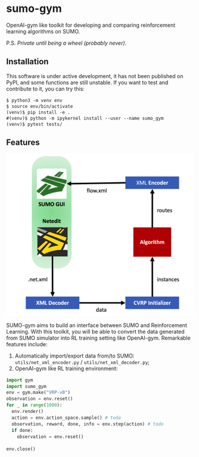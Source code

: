 # sumo-gym

OpenAI-gym like toolkit for developing and comparing reinforcement learning algorithms on SUMO.

P.S. *Private until being a wheel (probably never)*.


## Installation

This software is under active development, it has not been published on PyPI, and some functions are still unstable. If you want to test and contribute to it, you can try this:

```shell
$ python3 -m venv env
$ source env/bin/activate
(venv)$ pip install -e .
#(venv)$ python -m ipykernel install --user --name sumo_gym
(venv)$ pytest tests/
```

## Features

![](./assets/workflow.png)

SUMO-gym aims to build an interface between SUMO and Reinforcement Learning. With this toolkit, you will be able to convert the data generated from SUMO simulator into RL training setting like OpenAI-gym. Remarkable features include:

1. Automatically import/export data from/to SUMO: `utils/net_xml_encoder.py` / `utils/net_xml_decoder.py`;
2. OpenAI-gym like RL training environment:

```python
import gym
import sumo_gym
env = gym.make("VRP-v0")
observation = env.reset()
for _ in range(1000):
  env.render()
  action = env.action_space.sample() # todo
  observation, reward, done, info = env.step(action) # todo
  if done:
    observation = env.reset()

env.close()
```



